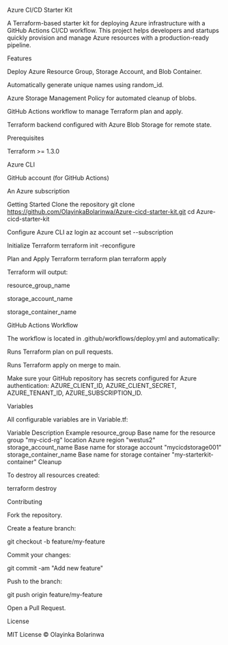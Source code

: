 Azure CI/CD Starter Kit

A Terraform-based starter kit for deploying Azure infrastructure with a GitHub Actions CI/CD workflow. This project helps developers and startups quickly provision and manage Azure resources with a production-ready pipeline.

Features

Deploy Azure Resource Group, Storage Account, and Blob Container.

Automatically generate unique names using random_id.

Azure Storage Management Policy for automated cleanup of blobs.

GitHub Actions workflow to manage Terraform plan and apply.

Terraform backend configured with Azure Blob Storage for remote state.

Prerequisites

Terraform >= 1.3.0

Azure CLI

GitHub account (for GitHub Actions)

An Azure subscription

Getting Started
Clone the repository
git clone https://github.com/OlayinkaBolarinwa/Azure-cicd-starter-kit.git
cd Azure-cicd-starter-kit

Configure Azure CLI
az login
az account set --subscription <your-subscription-id>

Initialize Terraform
terraform init -reconfigure

Plan and Apply Terraform
terraform plan
terraform apply


Terraform will output:

resource_group_name

storage_account_name

storage_container_name

GitHub Actions Workflow

The workflow is located in .github/workflows/deploy.yml and automatically:

Runs Terraform plan on pull requests.

Runs Terraform apply on merge to main.

Make sure your GitHub repository has secrets configured for Azure authentication:
AZURE_CLIENT_ID, AZURE_CLIENT_SECRET, AZURE_TENANT_ID, AZURE_SUBSCRIPTION_ID.

Variables

All configurable variables are in Variable.tf:

Variable	Description	Example
resource_group	Base name for the resource group	"my-cicd-rg"
location	Azure region	"westus2"
storage_account_name	Base name for storage account	"mycicdstorage001"
storage_container_name	Base name for storage container	"my-starterkit-container"
Cleanup

To destroy all resources created:

terraform destroy

Contributing

Fork the repository.

Create a feature branch:

git checkout -b feature/my-feature


Commit your changes:

git commit -am "Add new feature"


Push to the branch:

git push origin feature/my-feature


Open a Pull Request.

License

MIT License © Olayinka Bolarinwa
